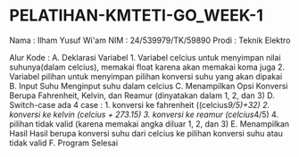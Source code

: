 # PELATIHAN-KMTETI-GO_WEEK-1

Nama : Ilham Yusuf Wi'am
NIM : 24/539979/TK/59890
Prodi : Teknik Elektro

Alur Kode :
A. Deklarasi Variabel
    1. Variabel celcius untuk menyimpan nilai suhunya(dalam celcius), memakai float karena akan memakai koma juga
    2. Variabel pilihan untuk menyimpan pilihan konversi suhu yang akan dipakai
B. Input Suhu
    Menginput suhu dalam celcius
C. Menampilkan Opsi Konversi
    Berupa Fahrenheit, Kelvin, dan Reamur (dinyatakan dalam 1, 2, dan 3)
D. Switch-case
    ada 4 case :
    1. konversi ke fahrenheit ((celcius*9/5)+32)
    2. konversi ke kelvin (celcius + 273.15)
    3. konversi ke reamur (celcius*4/5)
    4. pilihan tidak valid (karena memakai angka diluar 1, 2, dan 3)
E. Menampilkan Hasil
    Hasil berupa konversi suhu dari celcius ke pilihan konversi suhu atau tidak valid
F. Program Selesai
